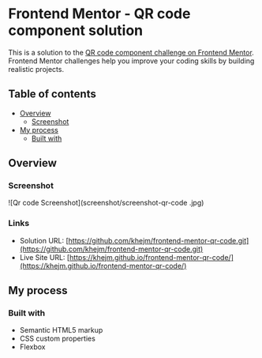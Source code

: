 # Frontend Mentor - QR code component solution

This is a solution to the [QR code component challenge on Frontend Mentor](https://www.frontendmentor.io/challenges/qr-code-component-iux_sIO_H). Frontend Mentor challenges help you improve your coding skills by building realistic projects. 

## Table of contents

- [Overview](#overview)
  - [Screenshot](#screenshot)
- [My process](#my-process)
  - [Built with](#built-with)


## Overview

### Screenshot

![Qr code Screenshot](screenshot/screenshot-qr-code .jpg)

### Links

- Solution URL: [https://github.com/khejm/frontend-mentor-qr-code.git](https://github.com/khejm/frontend-mentor-qr-code.git)
- Live Site URL: [https://khejm.github.io/frontend-mentor-qr-code/](https://khejm.github.io/frontend-mentor-qr-code/)

## My process

### Built with

- Semantic HTML5 markup
- CSS custom properties
- Flexbox


